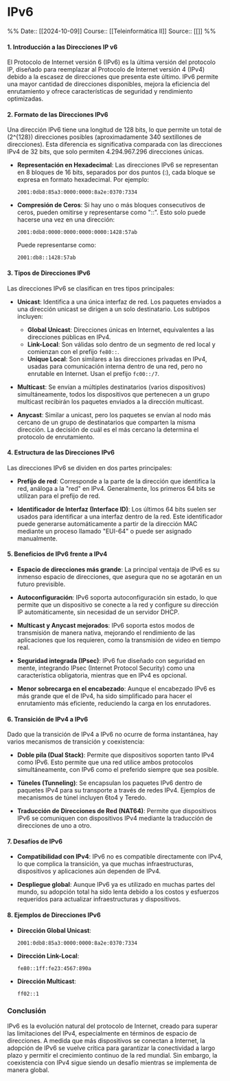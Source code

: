 # IPv6

%%
Date:: [[2024-10-09]]
Course:: [[Teleinformática II]]
Source:: [[]]
%%


#### 1. **Introducción a las Direcciones IP v6**
El Protocolo de Internet versión 6 (IPv6) es la última versión del protocolo IP, diseñado para reemplazar al Protocolo de Internet versión 4 (IPv4) debido a la escasez de direcciones que presenta este último. IPv6 permite una mayor cantidad de direcciones disponibles, mejora la eficiencia del enrutamiento y ofrece características de seguridad y rendimiento optimizadas.

#### 2. **Formato de las Direcciones IPv6**
Una dirección IPv6 tiene una longitud de 128 bits, lo que permite un total de \(2^{128}\) direcciones posibles (aproximadamente 340 sextillones de direcciones). Esta diferencia es significativa comparada con las direcciones IPv4 de 32 bits, que solo permiten 4.294.967.296 direcciones únicas.

- **Representación en Hexadecimal**: Las direcciones IPv6 se representan en 8 bloques de 16 bits, separados por dos puntos (:), cada bloque se expresa en formato hexadecimal. Por ejemplo:
  ```
  2001:0db8:85a3:0000:0000:8a2e:0370:7334
  ```

- **Compresión de Ceros**: Si hay uno o más bloques consecutivos de ceros, pueden omitirse y representarse como "::". Esto solo puede hacerse una vez en una dirección:
  ```
  2001:0db8:0000:0000:0000:0000:1428:57ab
  ```
  Puede representarse como:
  ```
  2001:db8::1428:57ab
  ```

#### 3. **Tipos de Direcciones IPv6**
Las direcciones IPv6 se clasifican en tres tipos principales:

- **Unicast**: Identifica a una única interfaz de red. Los paquetes enviados a una dirección unicast se dirigen a un solo destinatario. Los subtipos incluyen:
  - **Global Unicast**: Direcciones únicas en Internet, equivalentes a las direcciones públicas en IPv4.
  - **Link-Local**: Son válidas solo dentro de un segmento de red local y comienzan con el prefijo `fe80::`.
  - **Unique Local**: Son similares a las direcciones privadas en IPv4, usadas para comunicación interna dentro de una red, pero no enrutable en Internet. Usan el prefijo `fc00::/7`.

- **Multicast**: Se envían a múltiples destinatarios (varios dispositivos) simultáneamente, todos los dispositivos que pertenecen a un grupo multicast recibirán los paquetes enviados a la dirección multicast.

- **Anycast**: Similar a unicast, pero los paquetes se envían al nodo más cercano de un grupo de destinatarios que comparten la misma dirección. La decisión de cuál es el más cercano la determina el protocolo de enrutamiento.

#### 4. **Estructura de las Direcciones IPv6**
Las direcciones IPv6 se dividen en dos partes principales:

- **Prefijo de red**: Corresponde a la parte de la dirección que identifica la red, análoga a la "red" en IPv4. Generalmente, los primeros 64 bits se utilizan para el prefijo de red.
  
- **Identificador de Interfaz (Interface ID)**: Los últimos 64 bits suelen ser usados para identificar a una interfaz dentro de la red. Este identificador puede generarse automáticamente a partir de la dirección MAC mediante un proceso llamado "EUI-64" o puede ser asignado manualmente.

#### 5. **Beneficios de IPv6 frente a IPv4**
- **Espacio de direcciones más grande**: La principal ventaja de IPv6 es su inmenso espacio de direcciones, que asegura que no se agotarán en un futuro previsible.
  
- **Autoconfiguración**: IPv6 soporta autoconfiguración sin estado, lo que permite que un dispositivo se conecte a la red y configure su dirección IP automáticamente, sin necesidad de un servidor DHCP.
  
- **Multicast y Anycast mejorados**: IPv6 soporta estos modos de transmisión de manera nativa, mejorando el rendimiento de las aplicaciones que los requieren, como la transmisión de video en tiempo real.
  
- **Seguridad integrada (IPsec)**: IPv6 fue diseñado con seguridad en mente, integrando IPsec (Internet Protocol Security) como una característica obligatoria, mientras que en IPv4 es opcional.

- **Menor sobrecarga en el encabezado**: Aunque el encabezado IPv6 es más grande que el de IPv4, ha sido simplificado para hacer el enrutamiento más eficiente, reduciendo la carga en los enrutadores.

#### 6. **Transición de IPv4 a IPv6**
Dado que la transición de IPv4 a IPv6 no ocurre de forma instantánea, hay varios mecanismos de transición y coexistencia:

- **Doble pila (Dual Stack)**: Permite que dispositivos soporten tanto IPv4 como IPv6. Esto permite que una red utilice ambos protocolos simultáneamente, con IPv6 como el preferido siempre que sea posible.

- **Túneles (Tunneling)**: Se encapsulan los paquetes IPv6 dentro de paquetes IPv4 para su transporte a través de redes IPv4. Ejemplos de mecanismos de túnel incluyen 6to4 y Teredo.

- **Traducción de Direcciones de Red (NAT64)**: Permite que dispositivos IPv6 se comuniquen con dispositivos IPv4 mediante la traducción de direcciones de uno a otro.

#### 7. **Desafíos de IPv6**
- **Compatibilidad con IPv4**: IPv6 no es compatible directamente con IPv4, lo que complica la transición, ya que muchas infraestructuras, dispositivos y aplicaciones aún dependen de IPv4.

- **Despliegue global**: Aunque IPv6 ya es utilizado en muchas partes del mundo, su adopción total ha sido lenta debido a los costos y esfuerzos requeridos para actualizar infraestructuras y dispositivos.

#### 8. **Ejemplos de Direcciones IPv6**

- **Dirección Global Unicast**: 
  ```
  2001:0db8:85a3:0000:0000:8a2e:0370:7334
  ```

- **Dirección Link-Local**:
  ```
  fe80::1ff:fe23:4567:890a
  ```

- **Dirección Multicast**:
  ```
  ff02::1
  ```

### Conclusión
IPv6 es la evolución natural del protocolo de Internet, creado para superar las limitaciones del IPv4, especialmente en términos de espacio de direcciones. A medida que más dispositivos se conectan a Internet, la adopción de IPv6 se vuelve crítica para garantizar la conectividad a largo plazo y permitir el crecimiento continuo de la red mundial. Sin embargo, la coexistencia con IPv4 sigue siendo un desafío mientras se implementa de manera global.